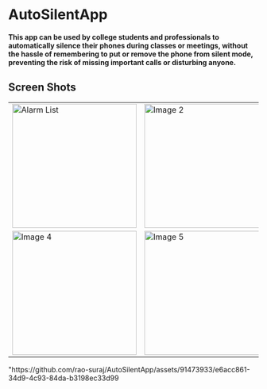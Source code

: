# AutoSilentApp

#### This app can be used by college students and professionals to automatically silence their phones during classes or meetings, without the hassle of remembering to put or remove the phone from silent mode, preventing the risk of missing important calls or disturbing anyone.

## Screen Shots

<table cellspacing="10">
        <tr>
            <td>
                <img src="https://github.com/rao-suraj/AutoSilentApp/assets/91473933/828e5393-0039-485b-a262-62298faeb5d3" alt="Alarm List" width="250 hight="400" >
            </td>
            <td>
                <img src="https://github.com/rao-suraj/AutoSilentApp/assets/91473933/e6acc861-34d9-4c93-84da-b3198ec33d99" alt="Image 2" width="250" hight="400">
            </td>
            <td>
                <img src="https://github.com/rao-suraj/AutoSilentApp/assets/91473933/d712c2b0-2fff-460b-b894-1a4072fb2ea0" alt="Image 3" width="250" hight="400">
            </td>
        </tr>
        <tr>
            <td>
                <img src="https://github.com/rao-suraj/AutoSilentApp/assets/91473933/8be7c491-43e9-4fe7-ab2d-35b472b6ceab" alt="Image 4" width="250" hight="400">
            </td>
            <td>
                <img src="https://github.com/rao-suraj/AutoSilentApp/assets/91473933/25555e33-93db-4673-a4a0-566674d77279" alt="Image 5" width="250" hight="400">
            </td>
        </tr>
    </table>
"https://github.com/rao-suraj/AutoSilentApp/assets/91473933/e6acc861-34d9-4c93-84da-b3198ec33d99
